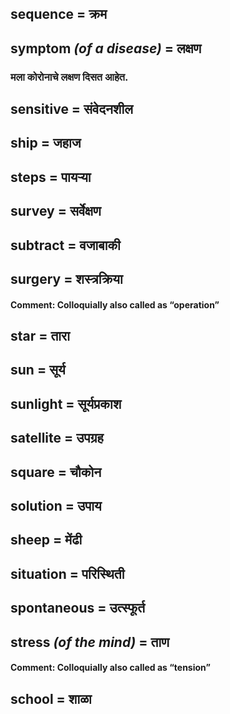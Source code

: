 ## sequence = क्रम

## symptom *(of a disease)* = लक्षण

### मला कोरोनाचे लक्षण दिसत आहेत.

## sensitive = संवेदनशील

## ship = जहाज

## steps = पायर्‍या

## survey = सर्वेक्षण

## subtract = वजाबाकी

## surgery = शस्त्रक्रिया

#### **Comment**: Colloquially also called as “operation”

## star = तारा

## sun = सूर्य

## sunlight = सूर्यप्रकाश

## satellite = उपग्रह

## square = चौकोन

## solution = उपाय

## sheep = मेंढी

## situation = परिस्थिती

## spontaneous = उत्स्फूर्त

## stress *(of the mind)* = ताण

#### **Comment**: Colloquially also called as “tension”

## school = शाळा

